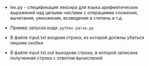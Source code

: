  - lex.py - спецификация лексера для языка арифметических выражений над целыми числами с операциями сложения, вычитания, умножения, возведения в степень и т.д.

 - Пример запуска кода:
    `python parse.py`
 
 - В файле input.txt входная строка, из которой должны убаться лишние скобки
 - В файле input.txt.out выходная строка, в которой записана полученная строка с ответом вычислений
